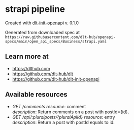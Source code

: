 # strapi pipeline

Created with [dlt-init-openapi](https://github.com/dlt-hub/dlt-init-openapi) v. 0.1.0

Generated from downloaded spec at `https://raw.githubusercontent.com/dlt-hub/openapi-specs/main/open_api_specs/Business/strapi.yaml`
## Learn more at

* https://dlthub.com
* https://github.com/dlt-hub/dlt
* https://github.com/dlt-hub/dlt-init-openapi


## Available resources
* _GET /comments_ 
  *resource*: comment  
  *description*: Return comments on a post with postId={id}.
* _GET /api/:pluralposts/{pluralApiId}_ 
  *resource*: entry  
  *description*: Return a post with postId equals to id.
